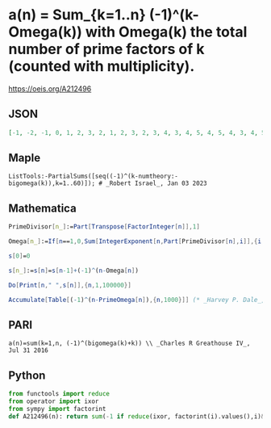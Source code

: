 # a\(n\) \= Sum\_\{k\=1\.\.n\} \(\-1\)^\(k\-Omega\(k\)\) with Omega\(k\) the total number of prime factors of k \(counted with multiplicity\)\.
https://oeis.org/A212496
## JSON
```JSON
[-1, -2, -1, 0, 1, 2, 3, 2, 1, 2, 3, 2, 3, 4, 3, 4, 5, 4, 5, 4, 3, 4, 5, 6, 5, 6, 7, 6, 7, 6, 7, 6, 5, 6, 5, 6, 7, 8, 7, 8, 9, 8, 9, 8, 9, 10, 11, 10, 9, 8, 7, 6, 7, 8, 7, 8, 7, 8, 9, 10]
```
## Maple
```Maple
ListTools:-PartialSums([seq((-1)^(k-numtheory:-bigomega(k)),k=1..60)]); # _Robert Israel_, Jan 03 2023
```
## Mathematica
```Mathematica
PrimeDivisor[n_]:=Part[Transpose[FactorInteger[n]],1]
```
```Mathematica
Omega[n_]:=If[n==1,0,Sum[IntegerExponent[n,Part[PrimeDivisor[n],i]],{i,1,Length[PrimeDivisor[n]]}]]
```
```Mathematica
s[0]=0
```
```Mathematica
s[n_]:=s[n]=s[n-1]+(-1)^(n-Omega[n])
```
```Mathematica
Do[Print[n," ",s[n]],{n,1,100000}]
```
```Mathematica
Accumulate[Table[(-1)^(n-PrimeOmega[n]),{n,1000}]] (* _Harvey P. Dale_, Oct 07 2013 *)
```
## PARI
```PARI
a(n)=sum(k=1,n, (-1)^(bigomega(k)+k)) \\ _Charles R Greathouse IV_, Jul 31 2016
```
## Python
```Python
from functools import reduce
from operator import ixor
from sympy import factorint
def A212496(n): return sum(-1 if reduce(ixor, factorint(i).values(),i)&1 else 1 for i in range(1,n+1)) # _Chai Wah Wu_, Jan 03 2023
```
